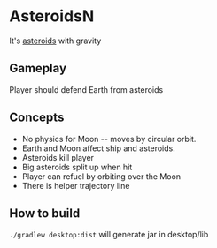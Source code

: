 # AsteroidsN
It's [asteroids](https://en.wikipedia.org/wiki/Asteroids_%28video_game%29) with gravity



## Gameplay
Player should defend Earth from asteroids

## Concepts
* No physics for Moon -- moves by circular orbit.
* Earth and Moon affect ship and asteroids.
* Asteroids kill player
* Big asteroids split up when hit
* Player can refuel by orbiting over the Moon
* There is helper trajectory line

## How to build
```./gradlew desktop:dist``` will generate jar in desktop/lib
